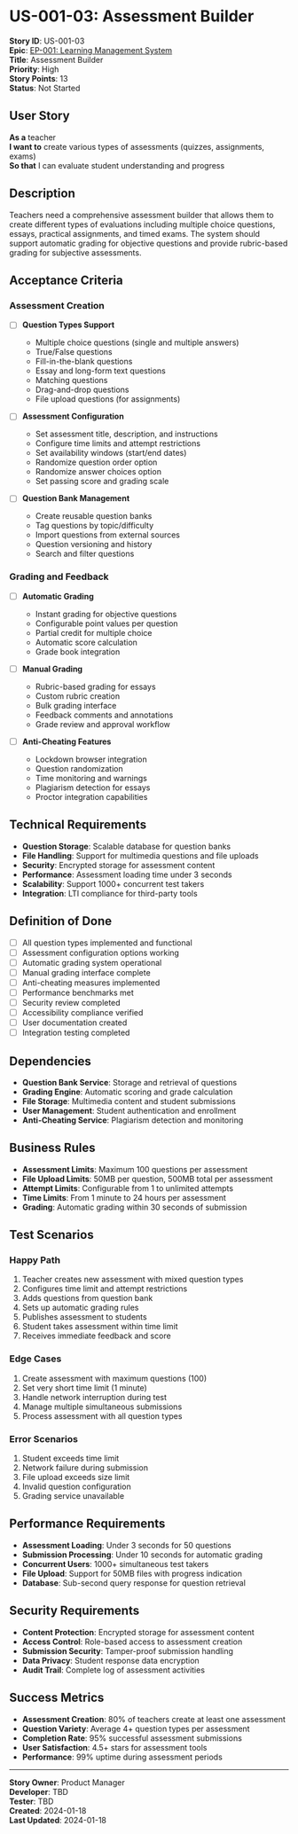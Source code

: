 # US-001-03: Assessment Builder

**Story ID**: US-001-03  
**Epic**: [EP-001: Learning Management System](../epics/EP-001-LMS.md)  
**Title**: Assessment Builder  
**Priority**: High  
**Story Points**: 13  
**Status**: Not Started  

## User Story

**As a** teacher  
**I want to** create various types of assessments (quizzes, assignments, exams)  
**So that** I can evaluate student understanding and progress  

## Description

Teachers need a comprehensive assessment builder that allows them to create different types of evaluations including multiple choice questions, essays, practical assignments, and timed exams. The system should support automatic grading for objective questions and provide rubric-based grading for subjective assessments.

## Acceptance Criteria

### Assessment Creation
- [ ] **Question Types Support**
  - Multiple choice questions (single and multiple answers)
  - True/False questions
  - Fill-in-the-blank questions
  - Essay and long-form text questions
  - Matching questions
  - Drag-and-drop questions
  - File upload questions (for assignments)

- [ ] **Assessment Configuration**
  - Set assessment title, description, and instructions
  - Configure time limits and attempt restrictions
  - Set availability windows (start/end dates)
  - Randomize question order option
  - Randomize answer choices option
  - Set passing score and grading scale

- [ ] **Question Bank Management**
  - Create reusable question banks
  - Tag questions by topic/difficulty
  - Import questions from external sources
  - Question versioning and history
  - Search and filter questions

### Grading and Feedback
- [ ] **Automatic Grading**
  - Instant grading for objective questions
  - Configurable point values per question
  - Partial credit for multiple choice
  - Automatic score calculation
  - Grade book integration

- [ ] **Manual Grading**
  - Rubric-based grading for essays
  - Custom rubric creation
  - Bulk grading interface
  - Feedback comments and annotations
  - Grade review and approval workflow

- [ ] **Anti-Cheating Features**
  - Lockdown browser integration
  - Question randomization
  - Time monitoring and warnings
  - Plagiarism detection for essays
  - Proctor integration capabilities

## Technical Requirements

- **Question Storage**: Scalable database for question banks
- **File Handling**: Support for multimedia questions and file uploads
- **Security**: Encrypted storage for assessment content
- **Performance**: Assessment loading time under 3 seconds
- **Scalability**: Support 1000+ concurrent test takers
- **Integration**: LTI compliance for third-party tools

## Definition of Done

- [ ] All question types implemented and functional
- [ ] Assessment configuration options working
- [ ] Automatic grading system operational
- [ ] Manual grading interface complete
- [ ] Anti-cheating measures implemented
- [ ] Performance benchmarks met
- [ ] Security review completed
- [ ] Accessibility compliance verified
- [ ] User documentation created
- [ ] Integration testing completed

## Dependencies

- **Question Bank Service**: Storage and retrieval of questions
- **Grading Engine**: Automatic scoring and grade calculation
- **File Storage**: Multimedia content and student submissions
- **User Management**: Student authentication and enrollment
- **Anti-Cheating Service**: Plagiarism detection and monitoring

## Business Rules

- **Assessment Limits**: Maximum 100 questions per assessment
- **File Upload Limits**: 50MB per question, 500MB total per assessment
- **Attempt Limits**: Configurable from 1 to unlimited attempts
- **Time Limits**: From 1 minute to 24 hours per assessment
- **Grading**: Automatic grading within 30 seconds of submission

## Test Scenarios

### Happy Path
1. Teacher creates new assessment with mixed question types
2. Configures time limit and attempt restrictions
3. Adds questions from question bank
4. Sets up automatic grading rules
5. Publishes assessment to students
6. Student takes assessment within time limit
7. Receives immediate feedback and score

### Edge Cases
1. Create assessment with maximum questions (100)
2. Set very short time limit (1 minute)
3. Handle network interruption during test
4. Manage multiple simultaneous submissions
5. Process assessment with all question types

### Error Scenarios
1. Student exceeds time limit
2. Network failure during submission
3. File upload exceeds size limit
4. Invalid question configuration
5. Grading service unavailable

## Performance Requirements

- **Assessment Loading**: Under 3 seconds for 50 questions
- **Submission Processing**: Under 10 seconds for automatic grading
- **Concurrent Users**: 1000+ simultaneous test takers
- **File Upload**: Support for 50MB files with progress indication
- **Database**: Sub-second query response for question retrieval

## Security Requirements

- **Content Protection**: Encrypted storage for assessment content
- **Access Control**: Role-based access to assessment creation
- **Submission Security**: Tamper-proof submission handling
- **Data Privacy**: Student response data encryption
- **Audit Trail**: Complete log of assessment activities

## Success Metrics

- **Assessment Creation**: 80% of teachers create at least one assessment
- **Question Variety**: Average 4+ question types per assessment
- **Completion Rate**: 95% successful assessment submissions
- **User Satisfaction**: 4.5+ stars for assessment tools
- **Performance**: 99% uptime during assessment periods

---

**Story Owner**: Product Manager  
**Developer**: TBD  
**Tester**: TBD  
**Created**: 2024-01-18  
**Last Updated**: 2024-01-18